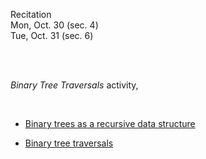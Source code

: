 
<div class="recitation">

<!--
<div class="lecture1">
<div class="lecture2">
<div class="recitation">
<div class="important">
-->
<div class="column_date">

Recitation <br> 
Mon, Oct. 30 (sec. 4) <br>
Tue, Oct. 31 (sec. 6)


</div>

<div class="column_recitation">
<p markdown="block">

<br><br>



_Binary Tree Traversals_ activity,
<!--[_Binary Tree Traversals_ activity](https://goo.gl/t4kkPv) 
-->
<br>

- [Binary trees as a recursive data structure](https://opendsa-server.cs.vt.edu/ODSA/Books/Everything/html/RecursiveDS.html ) 

- [Binary tree traversals](https://opendsa-server.cs.vt.edu/ODSA/Books/Everything/html/BinaryTreeTraversal.html) 




</p>
</div>

</div>
